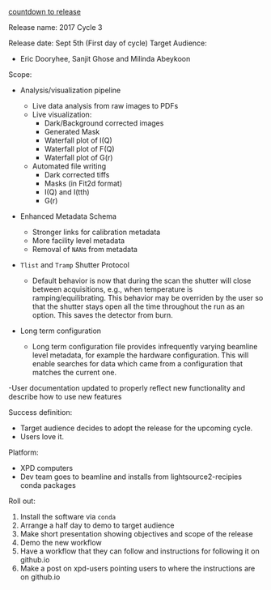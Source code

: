 [countdown to release](https://www.timeanddate.com/countdown/to?iso=20170905T09&p0=179&msg=2017+Cycle+3+Release&ud=1&font=sanserif&csz=1)

Release name: 2017 Cycle 3

Release date: Sept 5th (First day of cycle)
Target Audience: 
- Eric Dooryhee, Sanjit Ghose and Milinda Abeykoon

Scope: 
- Analysis/visualization pipeline
    - Live data analysis from raw images to PDFs
    - Live visualization: 
        - Dark/Background corrected images
        - Generated Mask
        - Waterfall plot of I(Q)
        - Waterfall plot of F(Q)
        - Waterfall plot of G(r)
    - Automated file writing
        - Dark corrected tiffs
        - Masks (in Fit2d format)
        - I(Q) and I(tth)
        - G(r)
- Enhanced Metadata Schema
    - Stronger links for calibration metadata
    - More facility level metadata
    - Removal of `NAN`s from metadata
- `Tlist` and `Tramp` Shutter Protocol
    - Default behavior is now that during the scan the shutter will close between acquisitions, e.g., when temperature is ramping/equilibrating. This behavior may be overriden by the user so that the shutter stays open all the time throughout the run as an option. This saves the detector from burn.

- Long term configuration
    - Long term configuration file provides infrequently varying beamline level metadata, for example the hardware configuration. This will enable searches for data which came from a configuration that matches the current one.

-User documentation updated to properly reflect new functionality and describe how to use new features

Success definition:
- Target audience decides to adopt the release for the upcoming cycle.  
- Users love it.

Platform:
- XPD computers
- Dev team goes to beamline and installs from lightsource2-recipies conda packages

Roll out:
1. Install the software via `conda`
1. Arrange a half day to demo to target audience
1. Make short presentation showing objectives and scope of the release
1. Demo the new workflow
1. Have a workflow that they can follow and instructions for following it on github.io
1. Make a post on xpd-users pointing users to where the instructions are on github.io